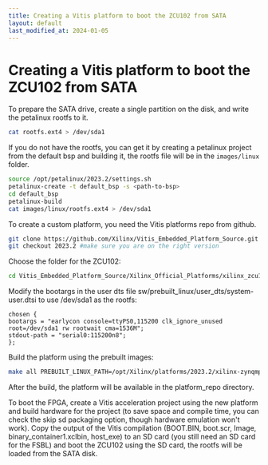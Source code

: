 ```yaml
---
title: Creating a Vitis platform to boot the ZCU102 from SATA
layout: default
last_modified_at: 2024-01-05
---
```

# Creating a Vitis platform to boot the ZCU102 from SATA
To prepare the SATA drive, create a single partition on the disk, and write the petalinux rootfs to it.
```sh
cat rootfs.ext4 > /dev/sda1
```
If you do not have the rootfs, you can get it by creating a petalinux project from the default bsp and building it, the rootfs file will be in the ```images/linux``` folder.
```sh
source /opt/petalinux/2023.2/settings.sh
petalinux-create -t default_bsp -s <path-to-bsp>
cd default_bsp
petalinux-build
cat images/linux/rootfs.ext4 > /dev/sda1
```
To create a custom platform, you need the Vitis platforms repo from github.
```sh
git clone https://github.com/Xilinx/Vitis_Embedded_Platform_Source.git
git checkout 2023.2 #make sure you are on the right version
```
Choose the folder for the ZCU102:
```sh
cd Vitis_Embedded_Platform_Source/Xilinx_Official_Platforms/xilinx_zcu102_base/
```
Modify the bootargs in the user dts file sw/prebuilt_linux/user_dts/system-user.dtsi to use /dev/sda1 as the rootfs:
```
chosen {
bootargs = "earlycon console=ttyPS0,115200 clk_ignore_unused root=/dev/sda1 rw rootwait cma=1536M";
stdout-path = "serial0:115200n8";
};
```
Build the platform using the prebuilt images:

```sh
make all PREBUILT_LINUX_PATH=/opt/Xilinx/platforms/2023.2/xilinx-zynqmp-common-v2023.2/
```
After the build, the platform will be available in the platform_repo directory.

To boot the FPGA, create a Vitis acceleration project using the new platform and build hardware for the project (to save space and compile time, you can check the skip sd packaging option, though hardware emulation won't work). Copy the output of the Vitis compilation (BOOT.BIN, boot.scr, Image, binary_container1.xclbin, host_exe) to an SD card (you still need an SD card for the FSBL) and boot the ZCU102 using the SD card, the rootfs will be loaded from the SATA disk.

